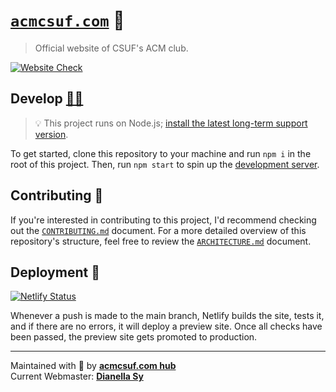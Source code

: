 # [`acmcsuf.com`][demo_url] 🐘

> Official website of CSUF's ACM club.

[![Website Check](https://github.com/EthanThatOneKid/acmcsuf.com/actions/workflows/check_website.yaml/badge.svg)](https://github.com/EthanThatOneKid/acmcsuf.com/actions/workflows/check_website.yaml)

## Develop [👩‍💻][netlify_dashboard]

> 💡 This project runs on Node.js; [install the latest long-term support version][node_download].

To get started, clone this repository to your machine and run `npm i` in the root of this project.
Then, run `npm start` to spin up the [development server][dev_server].

## Contributing 🤝

If you're interested in contributing to this project, I'd recommend checking out the [`CONTRIBUTING.md`](CONTRIBUTING.md) document.
For a more detailed overview of this repository's structure, feel free to review the [`ARCHITECTURE.md`](ARCHITECTURE.md) document.

## Deployment 🚀

[![Netlify Status](https://api.netlify.com/api/v1/badges/ee624373-9c84-4f33-a5db-daa69d18ae6e/deploy-status)](https://app.netlify.com/sites/acmcsuf/deploys)

Whenever a push is made to the main branch, Netlify builds the site, tests it, and if there are no errors, it will deploy a preview site.
Once all checks have been passed, the preview site gets promoted to production.

---

Maintained with 💖 by [**acmcsuf.com hub**][team_doc]  
Current Webmaster: [**Dianella Sy**](webmaster_url)

[node_download]: https://nodejs.org/en/download/
[github_action_deploy]: .github/workflows/deploy.yaml
[demo_url]: https://acmcsuf.com/
[acm_officers]: https://acmcsuf.com/teams/
[webmaster_url]: https://github.com/dianellasy/
[dev_server]: http://localhost:3000/
[netlify_dashboard]: https://app.netlify.com/sites/acmcsuf
[team_doc]: https://docs.google.com/document/d/11GoIBTAAnIOgmWuG1TsgXUE3MMkweQ8V6bB9TbrY0Hs/edit?usp=sharing
